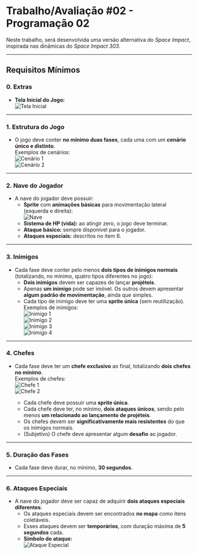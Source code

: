 # **Trabalho/Avaliação #02 - Programação 02**

Neste trabalho, será desenvolvida uma versão alternativa do *Space Impact*, inspirada nas dinâmicas do *Space Impact 303*.

---

## **Requisitos Mínimos**

### **0. Extras**
- **Tela Inicial do Jogo:**  
  ![Tela Inicial](https://github.com/user-attachments/assets/0a0213de-41ca-4d72-a7df-883093452061)

---

### **1. Estrutura do Jogo**
- O jogo deve conter **no mínimo duas fases**, cada uma com um **cenário único e distinto**.  
  Exemplos de cenários:  
  ![Cenário 1](https://github.com/user-attachments/assets/893b555b-7612-486c-9002-dd81e6ae807e)  
  ![Cenário 2](https://github.com/user-attachments/assets/3990db98-d5f6-4afc-8f79-966721d99b60)  

---

### **2. Nave do Jogador**
- A nave do jogador deve possuir:
  - **Sprite** com **animações básicas** para movimentação lateral (esquerda e direita):  
    ![Nave](https://github.com/user-attachments/assets/7dc21281-f104-45fb-8ede-d0066bb08da1)  
  - **Sistema de HP (vida):** ao atingir zero, o jogo deve terminar.  
  - **Ataque básico:** sempre disponível para o jogador.  
  - **Ataques especiais:** descritos no item 6.

---

### **3. Inimigos**
- Cada fase deve conter pelo menos **dois tipos de inimigos normais** (totalizando, no mínimo, quatro tipos diferentes no jogo):  
  - **Dois inimigos** devem ser capazes de lançar **projéteis**.  
  - Apenas **um inimigo** pode ser imóvel. Os outros devem apresentar **algum padrão de movimentação**, ainda que simples.  
  - Cada tipo de inimigo deve ter uma **sprite única** (sem reutilização).  
  Exemplos de inimigos:  
  ![Inimigo 1](https://github.com/user-attachments/assets/21285467-d47f-4127-9e9e-eb23c15cf54e)  
  ![Inimigo 2](https://github.com/user-attachments/assets/f068bc94-4836-4156-91b2-1af021889e6f)  
  ![Inimigo 3](https://github.com/user-attachments/assets/376be9da-6f2b-47ed-9c07-5015929c3748)  
  ![Inimigo 4](https://github.com/user-attachments/assets/f59caee3-ce6f-4673-b5fc-3ad77151eaff)  

---

### **4. Chefes**
- Cada fase deve ter um **chefe exclusivo** ao final, totalizando **dois chefes no mínimo**.  
  Exemplos de chefes:  
  ![Chefe 1](https://github.com/user-attachments/assets/452095cc-3556-4eed-9b24-39d8aff4f2de)  
  ![Chefe 2](https://github.com/user-attachments/assets/83e72a89-9692-49a4-9f37-8095ae66ab60)  

  - Cada chefe deve possuir uma **sprite única**.  
  - Cada chefe deve ter, no mínimo, **dois ataques únicos**, sendo pelo menos **um relacionado ao lançamento de projéteis**.  
  - Os chefes devem ser **significativamente mais resistentes** do que os inimigos normais.  
  - (Subjetivo) O chefe deve apresentar algum **desafio** ao jogador.

---

### **5. Duração das Fases**
- Cada fase deve durar, no mínimo, **30 segundos**.

---

### **6. Ataques Especiais**
- A nave do jogador deve ser capaz de adquirir **dois ataques especiais diferentes**:
  - Os ataques especiais devem ser encontrados **no mapa** como itens coletáveis.
  - Esses ataques devem ser **temporários**, com duração máxima de **5 segundos** cada.  
  - **Símbolo do ataque:**  
    ![Ataque Especial](https://github.com/user-attachments/assets/c8ded351-b2eb-45c0-8fb6-e103784feb5d)
